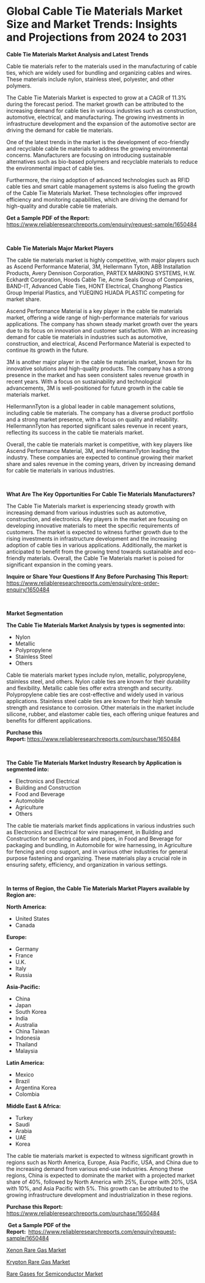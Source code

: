 <p><h1>Global Cable Tie Materials Market Size and Market Trends: Insights and Projections from 2024 to 2031</h1></p><p><strong>Cable Tie Materials Market Analysis and Latest Trends</strong></p>
<p><p>Cable tie materials refer to the materials used in the manufacturing of cable ties, which are widely used for bundling and organizing cables and wires. These materials include nylon, stainless steel, polyester, and other polymers.</p><p>The Cable Tie Materials Market is expected to grow at a CAGR of 11.3% during the forecast period. The market growth can be attributed to the increasing demand for cable ties in various industries such as construction, automotive, electrical, and manufacturing. The growing investments in infrastructure development and the expansion of the automotive sector are driving the demand for cable tie materials.</p><p>One of the latest trends in the market is the development of eco-friendly and recyclable cable tie materials to address the growing environmental concerns. Manufacturers are focusing on introducing sustainable alternatives such as bio-based polymers and recyclable materials to reduce the environmental impact of cable ties.</p><p>Furthermore, the rising adoption of advanced technologies such as RFID cable ties and smart cable management systems is also fueling the growth of the Cable Tie Materials Market. These technologies offer improved efficiency and monitoring capabilities, which are driving the demand for high-quality and durable cable tie materials.</p></p>
<p><strong>Get a Sample PDF of the Report:&nbsp;</strong> <a href="https://www.reliableresearchreports.com/enquiry/request-sample/1650484">https://www.reliableresearchreports.com/enquiry/request-sample/1650484</a></p>
<p>&nbsp;</p>
<p><strong>Cable Tie Materials Major Market Players</strong></p>
<p><p>The cable tie materials market is highly competitive, with major players such as Ascend Performance Material, 3M, Hellermann Tyton, ABB Installation Products, Avery Dennison Corporation, PARTEX MARKING SYSTEMS, H.W. Eckhardt Corporation, Hoods Cable Tie, Acme Seals Group of Companies, BAND-IT, Advanced Cable Ties, HONT Electrical, Changhong Plastics Group Imperial Plastics, and YUEQING HUADA PLASTIC competing for market share.</p><p>Ascend Performance Material is a key player in the cable tie materials market, offering a wide range of high-performance materials for various applications. The company has shown steady market growth over the years due to its focus on innovation and customer satisfaction. With an increasing demand for cable tie materials in industries such as automotive, construction, and electrical, Ascend Performance Material is expected to continue its growth in the future.</p><p>3M is another major player in the cable tie materials market, known for its innovative solutions and high-quality products. The company has a strong presence in the market and has seen consistent sales revenue growth in recent years. With a focus on sustainability and technological advancements, 3M is well-positioned for future growth in the cable tie materials market.</p><p>HellermannTyton is a global leader in cable management solutions, including cable tie materials. The company has a diverse product portfolio and a strong market presence, with a focus on quality and reliability. HellermannTyton has reported significant sales revenue in recent years, reflecting its success in the cable tie materials market.</p><p>Overall, the cable tie materials market is competitive, with key players like Ascend Performance Material, 3M, and HellermannTyton leading the industry. These companies are expected to continue growing their market share and sales revenue in the coming years, driven by increasing demand for cable tie materials in various industries.</p></p>
<p>&nbsp;</p>
<p><strong>What Are The Key Opportunities For Cable Tie Materials Manufacturers?</strong></p>
<p><p>The Cable Tie Materials market is experiencing steady growth with increasing demand from various industries such as automotive, construction, and electronics. Key players in the market are focusing on developing innovative materials to meet the specific requirements of customers. The market is expected to witness further growth due to the rising investments in infrastructure development and the increasing adoption of cable ties in various applications. Additionally, the market is anticipated to benefit from the growing trend towards sustainable and eco-friendly materials. Overall, the Cable Tie Materials market is poised for significant expansion in the coming years.</p></p>
<p><strong>Inquire or Share Your Questions If Any Before Purchasing This Report:</strong> <a href="https://www.reliableresearchreports.com/enquiry/pre-order-enquiry/1650484">https://www.reliableresearchreports.com/enquiry/pre-order-enquiry/1650484</a></p>
<p>&nbsp;</p>
<p><strong>Market Segmentation</strong></p>
<p><strong>The Cable Tie Materials Market Analysis by types is segmented into:</strong></p>
<p><ul><li>Nylon</li><li>Metallic</li><li>Polypropylene</li><li>Stainless Steel</li><li>Others</li></ul></p>
<p><p>Cable tie materials market types include nylon, metallic, polypropylene, stainless steel, and others. Nylon cable ties are known for their durability and flexibility. Metallic cable ties offer extra strength and security. Polypropylene cable ties are cost-effective and widely used in various applications. Stainless steel cable ties are known for their high tensile strength and resistance to corrosion. Other materials in the market include silicone, rubber, and elastomer cable ties, each offering unique features and benefits for different applications.</p></p>
<p><strong>Purchase this Report:&nbsp;</strong><a href="https://www.reliableresearchreports.com/purchase/1650484">https://www.reliableresearchreports.com/purchase/1650484</a></p>
<p>&nbsp;</p>
<p><strong>The Cable Tie Materials Market Industry Research by Application is segmented into:</strong></p>
<p><ul><li>Electronics and Electrical</li><li>Building and Construction</li><li>Food and Beverage</li><li>Automobile</li><li>Agriculture</li><li>Others</li></ul></p>
<p><p>The cable tie materials market finds applications in various industries such as Electronics and Electrical for wire management, in Building and Construction for securing cables and pipes, in Food and Beverage for packaging and bundling, in Automobile for wire harnessing, in Agriculture for fencing and crop support, and in various other industries for general purpose fastening and organizing. These materials play a crucial role in ensuring safety, efficiency, and organization in various settings.</p></p>
<p>&nbsp;</p>
<p><strong>In terms of Region, the Cable Tie Materials Market Players available by Region are:</strong></p>
<p>
    <p> <strong> North America: </strong>
        <ul>
            <li>United States</li>
            <li>Canada</li>
        </ul>
        </p> 
    <p> <strong> Europe: </strong>
        <ul>
            <li>Germany</li>
            <li>France</li>
            <li>U.K.</li>
            <li>Italy</li>
            <li>Russia</li>
        </ul>
        </p> 
    <p> <strong> Asia-Pacific: </strong>
        <ul>
            <li>China</li>
            <li>Japan</li>
            <li>South Korea</li>
            <li>India</li>
            <li>Australia</li>
            <li>China Taiwan</li>
            <li>Indonesia</li>
            <li>Thailand</li>
            <li>Malaysia</li>
        </ul>
        </p> 
    <p> <strong> Latin America: </strong>
        <ul>
            <li>Mexico</li>
            <li>Brazil</li>
            <li>Argentina Korea</li>
            <li>Colombia</li>
        </ul>
        </p> 
    <p> <strong> Middle East & Africa: </strong>
        <ul>
            <li>Turkey</li>
            <li>Saudi</li>
            <li>Arabia</li>
            <li>UAE</li>
            <li>Korea</li>
        </ul>
    </p>
    </p>
<p><p>The cable tie materials market is expected to witness significant growth in regions such as North America, Europe, Asia Pacific, USA, and China due to the increasing demand from various end-use industries. Among these regions, China is expected to dominate the market with a projected market share of 40%, followed by North America with 25%, Europe with 20%, USA with 10%, and Asia Pacific with 5%. This growth can be attributed to the growing infrastructure development and industrialization in these regions.</p></p>
<p><strong>Purchase this Report: </strong><a href="https://www.reliableresearchreports.com/purchase/1650484">https://www.reliableresearchreports.com/purchase/1650484</a></p>
<p>&nbsp;<strong>Get a Sample PDF of the Report:&nbsp;&nbsp;</strong><a href="https://www.reliableresearchreports.com/enquiry/request-sample/1650484">https://www.reliableresearchreports.com/enquiry/request-sample/1650484</a></p>
<p><strong></strong></p>
<p><p><a href="https://view.publitas.com/reportprime-1/xenon-rare-gas-market-size-furnishes-valuable-information-encompassing-market-share-market-trends-and-projections-spanning-from-2023-to-2030/">Xenon Rare Gas Market</a></p><p><a href="https://view.publitas.com/reportprime-1/krypton-rare-gas-market-size-2023-2030-global-industrial-analysis-key-geographical-regions-market-share-top-key-players-product-types-and-forecast-research-report/">Krypton Rare Gas Market</a></p><p><a href="https://view.publitas.com/reportprime-1/rare-gases-for-semiconductor-market-size-market-trends-and-growth-outlook-forecasted-for-period-from-2023-to-2030/">Rare Gases for Semiconductor Market</a></p></p>